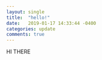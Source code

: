 ```yaml
---
layout: single
title:  "hello!"
date:   2019-01-17 14:33:44 -0400
categories: update
comments: true
---
```

HI THERE
